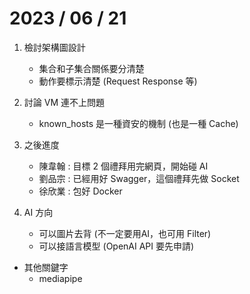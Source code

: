 # 2023 / 06 / 21

1. 檢討架構圖設計
    - 集合和子集合關係要分清楚
    - 動作要標示清楚 (Request Response 等)

2. 討論 VM 連不上問題
   - known_hosts 是一種資安的機制 (也是一種 Cache)

3. 之後進度
    - 陳韋翰 : 目標 2 個禮拜用完網頁，開始碰 AI
    - 劉品宗 : 已經用好 Swagger，這個禮拜先做 Socket
    - 徐欣業 : 包好 Docker

4. AI 方向
    - 可以圖片去背 (不一定要用AI，也可用 Filter)
    - 可以接語言模型 (OpenAI API 要先申請)

- 其他關鍵字
    - mediapipe